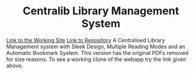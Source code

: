 <center><h1>Centralib Library Management System</h1></center>

[Link to the Working Site](https://recursioncat.pythonanywhere.com/)
[Link to Repository](https://github.com/recursioncat/CentralLib-Library_Management_with_python)
A Centralised Library Management system with Sleek Design, Multiple Reading Modes and an Automatic Bookmark System. This version has the original PDFs removed for size reasons. To see a working clone of the webapp try the link given above.
